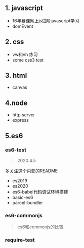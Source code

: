 ## 1. javascript

*  16年慕课网上js进阶javascript学习
*  domEvent


##  2. css

* vw和vh 练习
* some css3 test

## 3. html

* canvas

## 4.node

* http server
* express

## 5.es6

### es6-test
> 2020.4.5

多关注这个内部的README

* es2019
* es2020
* es6-babel代码调试环境搭建
* basic-es6
* parcel-bundler

### es6-commonjs

> es6和commonjs的比较

### require-test